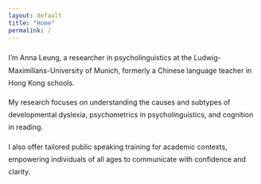 ```yaml
---
layout: default
title: "Home"
permalink: /
---
```


<div style="text-align: left; margin-top: 20px; line-height: 1.8;">
  <p>
    I’m Anna Leung, a researcher in psycholinguistics at the Ludwig-Maximilians-University of Munich, formerly a Chinese language teacher in Hong Kong schools.
  </p>
  <p>
    My research focuses on understanding the causes and subtypes of developmental dyslexia, psychometrics in psycholinguistics, and cognition in reading.
  </p>
  <p>
    I also offer tailored public speaking training for academic contexts, empowering individuals of all ages to communicate with confidence and clarity.
  </p>
</div>
